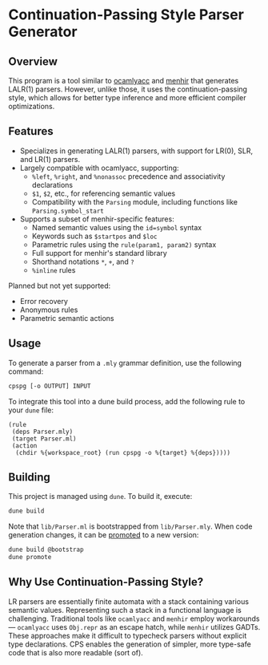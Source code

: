 # Continuation-Passing Style Parser Generator

## Overview

This program is a tool similar to [ocamlyacc](https://v2.ocaml.org/manual/lexyacc.html) and
[menhir](https://cambium.inria.fr/~fpottier/menhir/) that generates LALR(1) parsers. However, unlike those, it uses the
continuation-passing style, which allows for better type inference and more efficient compiler optimizations.

## Features

- Specializes in generating LALR(1) parsers, with support for LR(0), SLR, and LR(1) parsers.
- Largely compatible with ocamlyacc, supporting:
  - `%left`, `%right`, and `%nonassoc` precedence and associativity declarations
  - `$1`, `$2`, etc., for referencing semantic values
  - Compatibility with the `Parsing` module, including functions like `Parsing.symbol_start`
- Supports a subset of menhir-specific features:
  - Named semantic values using the `id=symbol` syntax
  - Keywords such as `$startpos` and `$loc`
  - Parametric rules using the `rule(param1, param2)` syntax
  - Full support for menhir's standard library
  - Shorthand notations `*`, `+`, and `?`
  - `%inline` rules

Planned but not yet supported:

- Error recovery
- Anonymous rules
- Parametric semantic actions

## Usage

To generate a parser from a `.mly` grammar definition, use the following command:

```sh
cpspg [-o OUTPUT] INPUT
```

To integrate this tool into a dune build process, add the following rule to your `dune` file:

```dune
(rule
 (deps Parser.mly)
 (target Parser.ml)
 (action
  (chdir %{workspace_root} (run cpspg -o %{target} %{deps}))))
```

## Building

This project is managed using `dune`. To build it, execute:

```sh
dune build
```

Note that `lib/Parser.ml` is bootstrapped from `lib/Parser.mly`. When code generation changes, it can be
[promoted](https://dune.readthedocs.io/en/stable/concepts/promotion.html) to a new version:

```sh
dune build @bootstrap
dune promote
```

## Why Use Continuation-Passing Style?

LR parsers are essentially finite automata with a stack containing various semantic values. Representing such a stack in
a functional language is challenging. Traditional tools like `ocamlyacc` and `menhir` employ workarounds — `ocamlyacc`
uses `Obj.repr` as an escape hatch, while `menhir` utilizes GADTs. These approaches make it difficult to typecheck
parsers without explicit type declarations. CPS enables the generation of simpler, more type-safe code that is also more
readable (sort of).
